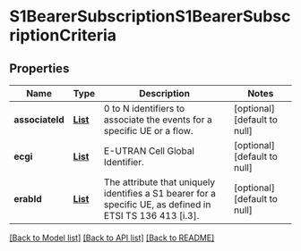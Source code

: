 # S1BearerSubscriptionS1BearerSubscriptionCriteria
## Properties

Name | Type | Description | Notes
------------ | ------------- | ------------- | -------------
**associateId** | [**List**](AssociateId.md) | 0 to N identifiers to associate the events for a specific UE or a flow. | [optional] [default to null]
**ecgi** | [**List**](Ecgi.md) | E-UTRAN Cell Global Identifier. | [optional] [default to null]
**erabId** | [**List**](integer.md) | The attribute that uniquely identifies a S1 bearer for a specific UE, as defined in ETSI TS 136 413 [i.3]. | [optional] [default to null]

[[Back to Model list]](../README.md#documentation-for-models) [[Back to API list]](../README.md#documentation-for-api-endpoints) [[Back to README]](../README.md)


